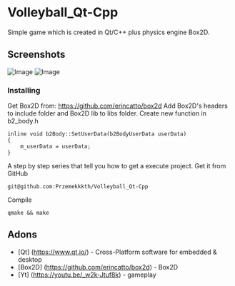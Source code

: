 # Volleyball_Qt-Cpp
Simple game which is created in Qt/C++ plus physics engine Box2D.

## Screenshots
![Image](https://user-images.githubusercontent.com/28188300/177341023-179feb4d-566c-4e01-b1b5-041338f516f7.png)
![Image](https://user-images.githubusercontent.com/28188300/177341030-d1db8e3f-a384-4038-a2bd-e94f75e977cb.png)

### Installing
Get Box2D from: https://github.com/erincatto/box2d
Add Box2D's headers to include folder and Box2D lib to libs folder.
Create new function in b2_body.h
```
inline void b2Body::SetUserData(b2BodyUserData userData)
{
    m_userData = userData;
}
```
A step by step series  that tell you how to get a execute project.
Get it from GitHub
```
git@github.com:Przemekkkth/Volleyball_Qt-Cpp
```
Compile
```
qmake && make
```
## Adons
* [Qt] (https://www.qt.io/) - Cross-Platform software for embedded & desktop
* [Box2D] (https://github.com/erincatto/box2d) - Box2D
* [Yt] (https://youtu.be/_w2k-Jtuf8k) - gameplay
